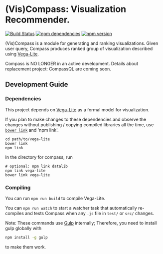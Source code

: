 # (Vis)Compass: Visualization Recommender.

[![Build Status](https://travis-ci.org/vega/compass.svg)](https://travis-ci.org/vega/compass)
[![npm dependencies](https://david-dm.org/vega/compass.svg)](https://www.npmjs.com/package/viscompass)
[![npm version](https://img.shields.io/npm/v/viscompass.svg)](https://www.npmjs.com/package/viscompass)

(Vis)Compass is a module for generating and ranking visualizations. Given user
query, Compass produces ranked group of visualization described using
[Vega-Lite](http://github.com/vega/vega-lite).

Compass is NO LONGER in an active development.  Details about replacement project: CompassQL are coming soon.

## Development Guide

### Dependencies

This project depends on [Vega-Lite](https://github.com/vega/vega-lite) as a formal model for visualization.

If you plan to make changes to these dependencies and observe the changes without publishing / copying compiled libraries all the time, use [`bower link`](https://oncletom.io/2013/live-development-bower-component/) and 'npm link'.

```
cd path/to/vega-lite
bower link
npm link
```

In the directory for compass, run

```
# optional: npm link datalib
npm link vega-lite
bower link vega-lite
```

### Compiling

You can run `npm run build` to compile Vega-Lite.

You can `npm run watch` to start a watcher task that automatically re-compiles and tests Compass when any `.js` file in `test/` or `src/` changes.

Note: These commands use [Gulp](http://gulpjs.com) internally; Therefore, you need to install gulp globally with
```sh
npm install -g gulp
```
to make them work.  
